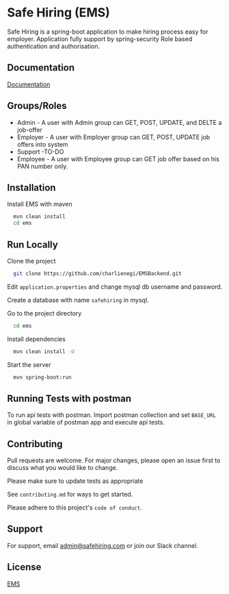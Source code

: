 
# Safe Hiring (EMS)

Safe Hiring is a spring-boot application to make hiring process easy for employer. Application fully support by spring-security Role based authentication and authorisation.


## Documentation

[Documentation](http://www.safehiring.com)


## Groups/Roles

- Admin - A user with Admin group can GET, POST, UPDATE, and DELTE a job-offer
- Employer - A user with Employer group can GET, POST, UPDATE job offers into system
- Support -TO-DO
- Employee - A user with Employee group can GET job offer based on his PAN number only.


## Installation

Install EMS with maven

```bash
  mvn clean install 
  cd ems
```
    
## Run Locally

Clone the project

```bash
  git clone https://github.com/charlienegi/EMSBackend.git
```
Edit `application.properties` and change mysql db username and password.

Create a database with name `safehiring` in mysql.

Go to the project directory

```bash
  cd ems
```

Install dependencies

```bash
  mvn clean install -U
```

Start the server

```bash
  mvn spring-boot:run
```


## Running Tests with postman

To run api tests with postman. Import postman collection and set `BASE_URL` in global variable of postman app 
and execute api tests.


## Contributing

Pull requests are welcome. For major changes, please open an issue first to discuss what you would like to change.

Please make sure to update tests as appropriate

See `contributing.md` for ways to get started.

Please adhere to this project's `code of conduct`.

## Support

For support, email admin@safehiring.com or join our Slack channel.


## License

[EMS](http://www.safehiring.com)

